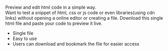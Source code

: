Preview and edit html code in a simple way.
<br>
Want to test a snippet of html, css or js code or even libraries(using cdn links) without opening a online editor or creating a file. Download this single html file and paste your code to preview it live.
<br>
- Single file
- Easy to use
- Users can download and bookmark the file for easier access
